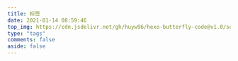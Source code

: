 ```yaml
---
title: 标签
date: 2021-01-14 08:59:46
top_img: https://cdn.jsdelivr.net/gh/huyw96/hexo-butterfly-code@v1.0/source/img/bg/bg6.jpg
type: "tags"
comments: false
aside: false
---
```

